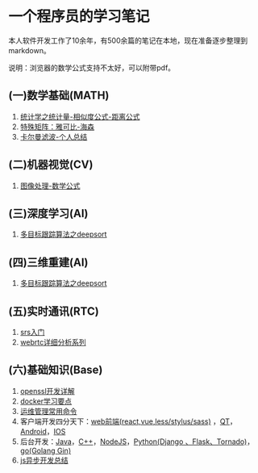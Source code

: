 # 一个程序员的学习笔记
本人软件开发工作了10余年，有500余篇的笔记在本地，现在准备逐步整理到markdown。

说明：浏览器的数学公式支持不太好，可以附带pdf。

## (一)数学基础(MATH)
1. [统计学之统计量-相似度公式-距离公式](http://note.youdao.com/noteshare?id=940a04719b5411c743ebc8773a1084ab)
2. [特殊矩阵：雅可比-海森](http://note.youdao.com/noteshare?id=70dac0d479c400dc7361a2bcd5301d54)
3. [卡尔曼滤波-个人总结](https://note.youdao.com/ynoteshare1/index.html?id=d017939340c681b27f1c9491bc7b7dce)

## (二)机器视觉(CV)
1. [图像处理-数学公式](cv/math.md)

## (三)深度学习(AI)
1. [多目标跟踪算法之deepsort]()

## (四)三维重建(AI)
1. [多目标跟踪算法之deepsort]()

## (五)实时通讯(RTC)
1. [srs入门](rtc/learn_srs.md)
2. [webrtc详细分析系列](rtc/webrtc.md)

## (六)基础知识(Base)
1. [openssl开发详解]()
2. [docker学习要点](base/docker.md)
3. [运维管理常用命令](base/DevOps.md)
4. 客户端开发四分天下：[web前端(react,vue,less/stylus/sass)]() ，[QT]()，[Android]()，[IOS]()
5. 后台开发：[Java]()，[C++]()，[NodeJS]()，[Python(Django 、Flask、Tornado)]()，[go(Golang Gin)]()
6. [js异步开发总结](base/js_async.md)